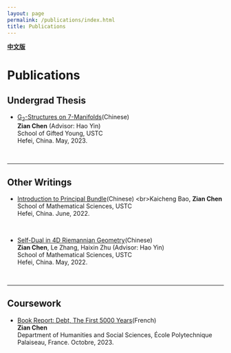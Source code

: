 ```yaml
---
layout: page
permalink: /publications/index.html
title: Publications
---
```


**[中文版](https://zian-chen.github.io/publications_zh/)**

# Publications

## Undergrad Thesis

- [G<sub>2</sub>-Structures on 7-Manifolds](https://zian-chen.github.io/papers/Thesis_without_acknowledgements.pdf)(Chinese)
<br>**Zian Chen** (Advisor: Hao Yin)
<br>School of Gifted Young, USTC
<br>Hefei, China. May, 2023.
<br>

---

## Other Writings

- [Introduction to Principal Bundle](http://staff.ustc.edu.cn/~mathsu01/pu/pdf/Warming_65(2022.06).pdf)(Chinese)
<br>Kaicheng Bao, **Zian Chen**
<br>School of Mathematical Sciences, USTC
<br>Hefei, China. June, 2022.
<br>

- [Self-Dual in 4D Riemannian Geometry](https://zian-chen.github.io/papers/Self-Duality.pdf)(Chinese)
<br>**Zian Chen**, Le Zhang, Haixin Zhu (Advisor: Hao Yin)
<br>School of Mathematical Sciences, USTC
<br>Hefei, China. May, 2022.
<br>

---

## Coursework

- [Book Report: Debt, The First 5000 Years](https://zian-chen.github.io/file/La_fiche_de_lecture.pdf)(French)
<br>**Zian Chen**
<br>Department of Humanities and Social Sciences, École Polytechnique
<br>Palaiseau, France. Octobre, 2023.
<br>



